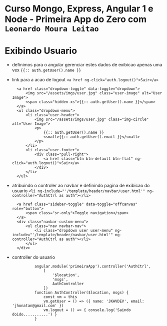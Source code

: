 # Curso Mongo, Express, Angular 1 e Node - Primeira App do Zero com `Leonardo Moura Leitao`

# Exibindo Usuario
* definimos para o angular gerenciar estes dados de exibicao apenas uma vex `{{:: auth.getUser().name }}`
* link para a acao de logout `<a href ng-click="auth.logout()">Sair</a>`

        <a href class="dropdown-toggle" data-toggle="dropdown">
            <img src="/assets/imgs/user.jpg" class="user-image" alt="User Image">
            <span class="hidden-xs">{{:: auth.getUser().name }}</span>
        </a>
        <ul class="dropdown-menu">
            <li class="user-header">
                <img src="/assets/imgs/user.jpg" class="img-circle" alt="User Image">
                <p>
                    {{:: auth.getUser().name }}
                    <small>{{:: auth.getUser().email }}</small>
                </p>
            </li>
            <li class="user-footer">
                <div class="pull-right">
                    <a href class="btn btn-default btn-flat" ng-click="auth.logout()">Sair</a>
                </div>
            </li>
        </ul>

* atribuindo o controler ao navbar e definindo pagina de exibicao do usuario `<li ng-include="'/template/header/navbar/user.html'" ng-controller="AuthCtrl as auth"></li>`

        <a href class="sidebar-toggle" data-toggle="offcanvas" role="button">
            <span class="sr-only">Toggle navigation</span>
        </a>
        <div class="navbar-custom-menu">
            <ul class="nav navbar-nav">
                <li class="dropdown user user-menu" ng-include="'/template/header/navbar/user.html'" ng-controller="AuthCtrl as auth"></li>
            </ul>
        </div>        

* controller do usuario

                angular.module('primeiraApp').controller('AuthCtrl',
                    [
                        '$location',
                        'msgs',
                        AuthController
                    ])
                function AuthController($location, msgs) {
                    const vm = this
                    vm.getUser = () => ({ name: 'JKAVDEV', email: 'jhonatan@gmail.com' })
                    vm.logout = () => { console.log('Saindo doido...........') }
                }